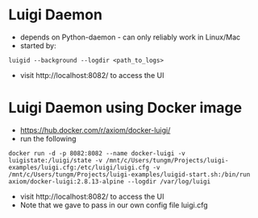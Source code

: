 # Luigi Daemon

- depends on Python-daemon - can only reliably work in Linux/Mac
- started by:
```
luigid --background --logdir <path_to_logs>
```
- visit http://localhost:8082/ to access the UI

# Luigi Daemon using Docker image
- https://hub.docker.com/r/axiom/docker-luigi/
- run the following
```
docker run -d -p 8082:8082 --name docker-luigi -v luigistate:/luigi/state -v /mnt/c/Users/tungm/Projects/luigi-examples/luigi.cfg:/etc/luigi/luigi.cfg -v /mnt/c/Users/tungm/Projects/luigi-examples/luigid-start.sh:/bin/run axiom/docker-luigi:2.8.13-alpine --logdir /var/log/luigi
```
- visit http://localhost:8082/ to access the UI
- Note that we gave to pass in our own config file luigi.cfg
